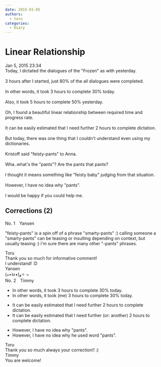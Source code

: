```yaml
---
date: 2015-01-05
authors:
  - toru
categories:
  - Diary
---
```


<h1 id="subject_show">Linear Relationship</h1>
<div class="date">Jan 5, 2015 23:34</div>
<div id="post"><div id="body_show_ori">
Today, I dictated the dialogues of the "Frozen" as with yesterday.<br/><br/>3 hours after I started, just 80% of the all dialogues were completed.<br/><br/>In other words, it took 3 hours to complete 30% today.<br/><br/>Also, it took 5 hours to complete 50% yesterday.<br/><br/>Oh, I found a beautiful linear relationship between required time and progress rate.<br/><br/>It can be easily estimated that I need further 2 hours to complete dictation.<br/><br/>But today, there was one thing that I couldn't understand even using my dictionaries.<br/><br/>Kristoff said "feisty-pants" to Anna.<br/><br/>Wha..what's the "pants"? Are the pants that pants?<br/><br/>I thought it means something like "feisty baby" judging from that situation.<br/><br/>However, I have no idea why "pants".<br/><br/>I would be happy if you could help me.
</div></div>

<!-- more -->


## Corrections (2)
<div id="block"><div class="first_name"> No. 1　<span class="just_name">Yansen</span></div><div id="block2">
<p class="comment_small">
 "feisty-pants" is a spin off of a phrase "smarty-pants" :) calling someone a "smarty-pants" can be teasing or insulting depending on context, but usually teasing :) i'm sure there are many other "-pants" phrases.
</p>

</div><div class="name"><span class="just_name">Toru</span><br>
Thank you so much for informative comment!<br/>I understand! :D
</div>
<div class="name"><span class="just_name">Yansen</span><br>
(๑•̀ㅂ•́)و✧ ~
</div>
</div>
<div id="block"><div class="first_name"> No. 2　<span class="just_name">Timmy</span></div><div id="block2">
<ul class="correction_field">
<li class="incorrect">In other words, it took 3 hours to complete 30% today.</li>
<li class="corrected correct">
In other words, it took (me) 3 hours to complete 30% today.
</li>
</ul>
<ul class="correction_field">
<li class="incorrect">It can be easily estimated that I need further 2 hours to complete dictation.</li>
<li class="corrected correct">
It can be easily estimated that I need further (or: another) 2 hours to complete dictation.
</li>
</ul>
<ul class="correction_field">
<li class="incorrect">However, I have no idea why "pants".</li>
<li class="corrected correct">
However, I have no idea why <span class="f_blue">he used word</span> "pants".
</li>
</ul>
</div><div class="name"><span class="just_name">Toru</span><br>
Thank you so much always your correction!! :)
</div>
<div class="name"><span class="just_name">Timmy</span><br>
You are welcome!
</div>
</div>
